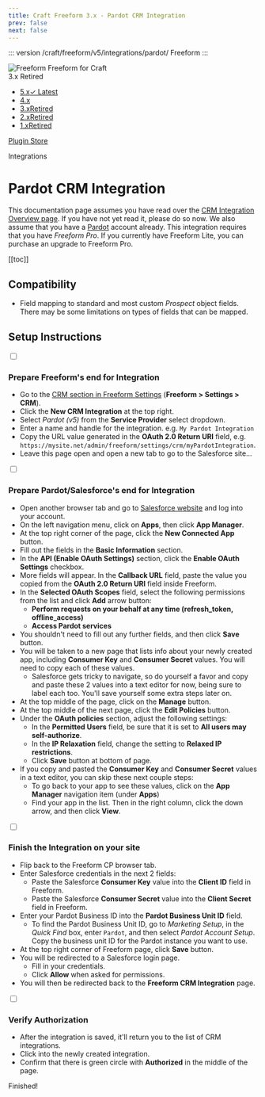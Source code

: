 ```yaml
---
title: Craft Freeform 3.x - Pardot CRM Integration
prev: false
next: false
---
```


<meta property="og:image" content="https://docs.solspace.com/extras/social/craft/freeform/freeform.png" />

::: version /craft/freeform/v5/integrations/pardot/
Freeform
:::

<div id="pr-heading">
    <img src="https://docs.solspace.com/extras/icons/products/freeform-icon.png" alt="Freeform" class="pr-image">
    <span class="pr-name">Freeform</span>
    <span class="pr-category">for Craft</span>
    <div class="pr-v-wrapper">
        <div class="pr-v">
            <span class="pr-v-v">3.x</span>
            <span class="pr-v-type pr-retired">Retired</span>
            <span class="pr-v-arrow arrow down"></span>
        </div>
        <ul class="pr-v-list">
            <li><a href="/craft/freeform/v5/">5.x<span class="pr-v-type pr-latest">✓ Latest</span></a></li>
            <li><a href="/craft/freeform/v4/">4.x</a></li>
            <li><a href="/craft/freeform/v3/">3.x<span class="pr-v-type pr-retired">Retired</span></a></li>
            <li><a href="/craft/freeform/v2/">2.x<span class="pr-v-type pr-retired">Retired</span></a></li>
            <li><a href="/craft/freeform/v1/">1.x<span class="pr-v-type pr-retired">Retired</span></a></li>
        </ul>
    </div>
    <div class="pr-buy">
        <a href="https://plugins.craftcms.com/freeform" class="button button-blue"><span class="external-url">Plugin Store</span></a>
    </div>
</div>

<span class="page-section">Integrations</span>

# Pardot CRM Integration <Badge type="feature" text="Added 3.6.8+, Revised 3.11.7+" /> <Badge type="pro" text="Pro" />

This documentation page assumes you have read over the [CRM Integration Overview page](README.md). If you have not yet read it, please do so now. We also assume that you have a [Pardot](https://www.pardot.com) account already. This integration requires that you have *Freeform Pro*. If you currently have Freeform Lite, you can purchase an upgrade to Freeform Pro.


[[toc]]


<div class="content-block">

## Compatibility

- Field mapping to standard and most custom *Prospect* object fields. There may be some limitations on types of fields that can be mapped.

</div>
<div class="content-block">

## Setup Instructions

<div class="step">
<label for="step1"><input type="checkbox" class="step-check" id="step1">

### Prepare Freeform's end for Integration

</label>

- Go to the [CRM section in Freeform Settings](../../setup/settings.md#crm) (**Freeform > Settings > CRM**).
- Click the **New CRM Integration** at the top right.
- Select *Pardot (v5)* from the **Service Provider** select dropdown.
- Enter a name and handle for the integration. e.g. `My Pardot Integration`
- Copy the URL value generated in the **OAuth 2.0 Return URI** field, e.g. `https://mysite.net/admin/freeform/settings/crm/myPardotIntegration`.
- Leave this page open and open a new tab to go to the Salesforce site...

</div>

<div class="step">
<label for="step2"><input type="checkbox" class="step-check" id="step2">

### Prepare Pardot/Salesforce's end for Integration

</label>

- Open another browser tab and go to [Salesforce website](https://login.salesforce.com) and log into your account.
- On the left navigation menu, click on **Apps**, then click **App Manager**.
- At the top right corner of the page, click the **New Connected App** button.
- Fill out the fields in the **Basic Information** section.
- In the **API (Enable OAuth Settings)** section, click the **Enable OAuth Settings** checkbox.
- More fields will appear. In the **Callback URL** field, paste the value you copied from the **OAuth 2.0 Return URI** field inside Freeform.
- In the **Selected OAuth Scopes** field, select the following permissions from the list and click **Add** arrow button:
    - **Perform requests on your behalf at any time (refresh_token, offline_access)**
    - **Access Pardot services**
- You shouldn't need to fill out any further fields, and then click **Save** button.
- You will be taken to a new page that lists info about your newly created app, including **Consumer Key** and **Consumer Secret** values. You will need to copy each of these values.
    - Salesforce gets tricky to navigate, so do yourself a favor and copy and paste these 2 values into a text editor for now, being sure to label each too. You'll save yourself some extra steps later on.
- At the top middle of the page, click on the **Manage** button.
- At the top middle of the next page, click the **Edit Policies** button.
- Under the **OAuth policies** section, adjust the following settings:
    - In the **Permitted Users** field, be sure that it is set to **All users may self-authorize**.
    - In the **IP Relaxation** field, change the setting to **Relaxed IP restrictions**.
    - Click **Save** button at bottom of page.
- If you copy and pasted the **Consumer Key** and **Consumer Secret** values in a text editor, you can skip these next couple steps:
    - To go back to your app to see these values, click on the **App Manager** navigation item (under **Apps**)
    - Find your app in the list. Then in the right column, click the down arrow, and then click **View**.

</div>

<div class="step">
<label for="step3"><input type="checkbox" class="step-check" id="step3">

### Finish the Integration on your site

</label>

- Flip back to the Freeform CP browser tab.
- Enter Salesforce credentials in the next 2 fields:
    - Paste the Salesforce **Consumer Key** value into the **Client ID** field in Freeform.
    - Paste the Salesforce **Consumer Secret** value into the **Client Secret** field in Freeform.
- Enter your Pardot Business ID into the **Pardot Business Unit ID** field.
    - To find the Pardot Business Unit ID, go to *Marketing Setup*, in the *Quick Find* box, enter `Pardot`, and then select *Pardot Account Setup*. Copy the business unit ID for the Pardot instance you want to use.
- At the top right corner of Freeform page, click **Save** button.
- You will be redirected to a Salesforce login page.
    - Fill in your credentials.
    - Click **Allow** when asked for permissions.
- You will then be redirected back to the **Freeform CRM Integration** page.

</div>

<div class="step">
<label for="step4"><input type="checkbox" class="step-check" id="step4">

### Verify Authorization

</label>

- After the integration is saved, it'll return you to the list of CRM integrations.
- Click into the newly created integration.
- Confirm that there is green circle with **Authorized** in the middle of the page.

</div>

<div class="step-finished">Finished!</div>

</div>